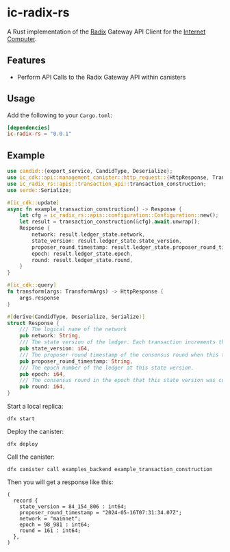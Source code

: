 # ic-radix-rs

A Rust implementation of the [Radix](https://docs.radixdlt.com) Gateway API Client for the [Internet Computer](https://dfinity.org/).

## Features

- Perform API Calls to the Radix Gateway API within canisters

## Usage

Add the following to your `Cargo.toml`:

```toml
[dependencies]
ic-radix-rs = "0.0.1"
```

## Example

```rust
use candid::{export_service, CandidType, Deserialize};
use ic_cdk::api::management_canister::http_request::{HttpResponse, TransformArgs};
use ic_radix_rs::apis::transaction_api::transaction_construction;
use serde::Serialize;

#[ic_cdk::update]
async fn example_transaction_construction() -> Response {
    let cfg = ic_radix_rs::apis::configuration::Configuration::new();
    let result = transaction_construction(&cfg).await.unwrap();
    Response {
        network: result.ledger_state.network,
        state_version: result.ledger_state.state_version,
        proposer_round_timestamp: result.ledger_state.proposer_round_timestamp,
        epoch: result.ledger_state.epoch,
        round: result.ledger_state.round,
    }
}

#[ic_cdk::query]
fn transform(args: TransformArgs) -> HttpResponse {
    args.response
}

#[derive(CandidType, Deserialize, Serialize)]
struct Response {
    /// The logical name of the network
    pub network: String,
    /// The state version of the ledger. Each transaction increments the state version by 1.
    pub state_version: i64,
    /// The proposer round timestamp of the consensus round when this transaction was committed to ledger. This is not guaranteed to be strictly increasing, as it is computed as an average across the validator set. If this is significantly behind the current timestamp, the Network Gateway is likely reporting out-dated information, or the network has stalled.
    pub proposer_round_timestamp: String,
    /// The epoch number of the ledger at this state version.
    pub epoch: i64,
    /// The consensus round in the epoch that this state version was committed in.
    pub round: i64,
}
```

Start a local replica:

```
dfx start
```

Deploy the canister:

```
dfx deploy
```

Call the canister:

```
dfx canister call examples_backend example_transaction_construction
```

Then you will get a response like this:

```
(
  record {
    state_version = 84_154_806 : int64;
    proposer_round_timestamp = "2024-05-16T07:31:34.07Z";
    network = "mainnet";
    epoch = 98_981 : int64;
    round = 161 : int64;
  },
)
```
